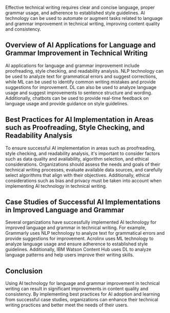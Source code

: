 

Effective technical writing requires clear and concise language, proper grammar usage, and adherence to established style guidelines. AI technology can be used to automate or augment tasks related to language and grammar improvement in technical writing, improving content quality and consistency.

Overview of AI Applications for Language and Grammar Improvement in Technical Writing
-------------------------------------------------------------------------------------

AI applications for language and grammar improvement include proofreading, style checking, and readability analysis. NLP technology can be used to analyze text for grammatical errors and suggest corrections, while ML can be used to identify common writing mistakes and provide suggestions for improvement. DL can also be used to analyze language usage and suggest improvements to sentence structure and wording. Additionally, chatbots can be used to provide real-time feedback on language usage and provide guidance on style guidelines.

Best Practices for AI Implementation in Areas such as Proofreading, Style Checking, and Readability Analysis
------------------------------------------------------------------------------------------------------------

To ensure successful AI implementation in areas such as proofreading, style checking, and readability analysis, it's important to consider factors such as data quality and availability, algorithm selection, and ethical considerations. Organizations should assess the needs and goals of their technical writing processes, evaluate available data sources, and carefully select algorithms that align with their objectives. Additionally, ethical considerations such as bias and privacy must be taken into account when implementing AI technology in technical writing.

Case Studies of Successful AI Implementations in Improved Language and Grammar
------------------------------------------------------------------------------

Several organizations have successfully implemented AI technology for improved language and grammar in technical writing. For example, Grammarly uses NLP technology to analyze text for grammatical errors and provide suggestions for improvement. Acrolinx uses ML technology to analyze language usage and ensure adherence to established style guidelines. Additionally, IBM Watson Content Hub uses DL to analyze language patterns and help users improve their writing skills.

Conclusion
----------

Using AI technology for language and grammar improvement in technical writing can result in significant improvements in content quality and consistency. By implementing best practices for AI adoption and learning from successful case studies, organizations can enhance their technical writing practices and better meet the needs of their users.
